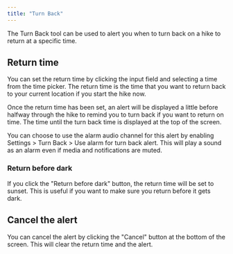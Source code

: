 ```yaml
---
title: "Turn Back"
---
```


The Turn Back tool can be used to alert you when to turn back on a hike to return at a specific time.

## Return time
You can set the return time by clicking the input field and selecting a time from the time picker. The return time is the time that you want to return back to your current location if you start the hike now.

Once the return time has been set, an alert will be displayed a little before halfway through the hike to remind you to turn back if you want to return on time. The time until the turn back time is displayed at the top of the screen.

You can choose to use the alarm audio channel for this alert by enabling Settings > Turn Back > Use alarm for turn back alert. This will play a sound as an alarm even if media and notifications are muted. 

### Return before dark
If you click the "Return before dark" button, the return time will be set to sunset. This is useful if you want to make sure you return before it gets dark.

## Cancel the alert
You can cancel the alert by clicking the "Cancel" button at the bottom of the screen. This will clear the return time and the alert.

